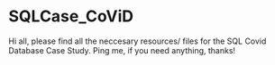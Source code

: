 # SQLCase_CoViD
Hi all, please find all the neccesary resources/ files for the SQL Covid Database Case Study. Ping me, if you need anything, thanks! 

